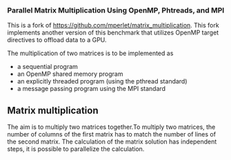 ### Parallel Matrix Multiplication Using OpenMP, Phtreads, and MPI 

This is a fork of https://github.com/mperlet/matrix_multiplication.
This fork implements another version of this benchmark that utilizes OpenMP target directives to offload data to a GPU.



The multiplication of two matrices is to be implemented as 

* a sequential program 
* an OpenMP shared memory program 
* an explicitly threaded program (using the pthread standard) 
* a message passing program using the MPI standard 

## Matrix multiplication
The aim is to multiply two matrices together.To multiply two matrices, the number of columns of the first matrix has to match the number of lines of the second matrix. The calculation of the matrix solution has independent steps, it is possible to parallelize the calculation.